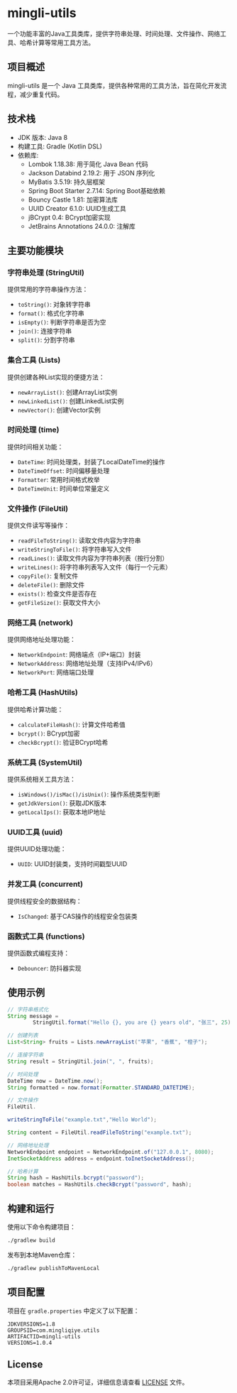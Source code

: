 # mingli-utils

一个功能丰富的Java工具类库，提供字符串处理、时间处理、文件操作、网络工具、哈希计算等常用工具方法。

## 项目概述

mingli-utils 是一个 Java 工具类库，提供各种常用的工具方法，旨在简化开发流程，减少重复代码。

## 技术栈

- JDK 版本: Java 8
- 构建工具: Gradle (Kotlin DSL)
- 依赖库:
    - Lombok 1.18.38: 用于简化 Java Bean 代码
    - Jackson Databind 2.19.2: 用于 JSON 序列化
    - MyBatis 3.5.19: 持久层框架
    - Spring Boot Starter 2.7.14: Spring Boot基础依赖
    - Bouncy Castle 1.81: 加密算法库
    - UUID Creator 6.1.0: UUID生成工具
    - jBCrypt 0.4: BCrypt加密实现
    - JetBrains Annotations 24.0.0: 注解库

## 主要功能模块

### 字符串处理 (StringUtil)

提供常用的字符串操作方法：

- `toString()`: 对象转字符串
- `format()`: 格式化字符串
- `isEmpty()`: 判断字符串是否为空
- `join()`: 连接字符串
- `split()`: 分割字符串

### 集合工具 (Lists)

提供创建各种List实现的便捷方法：

- `newArrayList()`: 创建ArrayList实例
- `newLinkedList()`: 创建LinkedList实例
- `newVector()`: 创建Vector实例

### 时间处理 (time)

提供时间相关功能：

- `DateTime`: 时间处理类，封装了LocalDateTime的操作
- `DateTimeOffset`: 时间偏移量处理
- `Formatter`: 常用时间格式枚举
- `DateTimeUnit`: 时间单位常量定义

### 文件操作 (FileUtil)

提供文件读写等操作：

- `readFileToString()`: 读取文件内容为字符串
- `writeStringToFile()`: 将字符串写入文件
- `readLines()`: 读取文件内容为字符串列表（按行分割）
- `writeLines()`: 将字符串列表写入文件（每行一个元素）
- `copyFile()`: 复制文件
- `deleteFile()`: 删除文件
- `exists()`: 检查文件是否存在
- `getFileSize()`: 获取文件大小

### 网络工具 (network)

提供网络地址处理功能：

- `NetworkEndpoint`: 网络端点（IP+端口）封装
- `NetworkAddress`: 网络地址处理（支持IPv4/IPv6）
- `NetworkPort`: 网络端口处理

### 哈希工具 (HashUtils)

提供哈希计算功能：

- `calculateFileHash()`: 计算文件哈希值
- `bcrypt()`: BCrypt加密
- `checkBcrypt()`: 验证BCrypt哈希

### 系统工具 (SystemUtil)

提供系统相关工具方法：

- `isWindows()/isMac()/isUnix()`: 操作系统类型判断
- `getJdkVersion()`: 获取JDK版本
- `getLocalIps()`: 获取本地IP地址

### UUID工具 (uuid)

提供UUID处理功能：

- `UUID`: UUID封装类，支持时间戳型UUID

### 并发工具 (concurrent)

提供线程安全的数据结构：

- `IsChanged`: 基于CAS操作的线程安全包装类

### 函数式工具 (functions)

提供函数式编程支持：

- `Debouncer`: 防抖器实现

## 使用示例

```java
// 字符串格式化
String message =
        StringUtil.format("Hello {}, you are {} years old", "张三", 25);

// 创建列表
List<String> fruits = Lists.newArrayList("苹果", "香蕉", "橙子");

// 连接字符串
String result = StringUtil.join(", ", fruits);

// 时间处理
DateTime now = DateTime.now();
String formatted = now.format(Formatter.STANDARD_DATETIME);

// 文件操作
FileUtil.

writeStringToFile("example.txt","Hello World");

String content = FileUtil.readFileToString("example.txt");

// 网络地址处理
NetworkEndpoint endpoint = NetworkEndpoint.of("127.0.0.1", 8080);
InetSocketAddress address = endpoint.toInetSocketAddress();

// 哈希计算
String hash = HashUtils.bcrypt("password");
boolean matches = HashUtils.checkBcrypt("password", hash);
```

## 构建和运行

使用以下命令构建项目：

```bash
./gradlew build
```

发布到本地Maven仓库：

```bash
./gradlew publishToMavenLocal
```

## 项目配置

项目在 `gradle.properties` 中定义了以下配置：

```properties
JDKVERSIONS=1.8
GROUPSID=com.mingliqiye.utils
ARTIFACTID=mingli-utils
VERSIONS=1.0.4
```

## License

本项目采用Apache 2.0许可证，详细信息请查看 [LICENSE](LICENSE) 文件。
